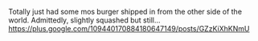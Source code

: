 Totally just had some mos burger shipped in from the other side of the world. Admittedly, slightly squashed but still… https://plus.google.com/109440170884180647149/posts/GZzKiXhKNmU